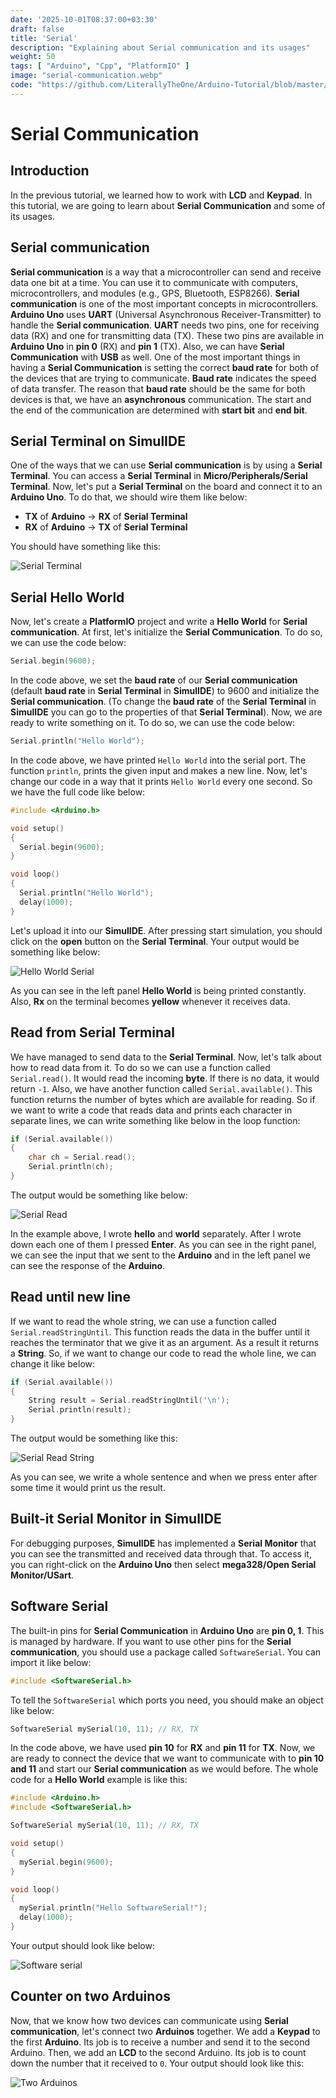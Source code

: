 ```yaml
---
date: '2025-10-01T08:37:00+03:30'
draft: false
title: 'Serial'
description: "Explaining about Serial communication and its usages"
weight: 50
tags: [ "Arduino", "Cpp", "PlatformIO" ]
image: "serial-communication.webp"
code: "https://github.com/LiterallyTheOne/Arduino-Tutorial/blob/master/src/4-serial-communication"
---
```


# Serial Communication

## Introduction

In the previous tutorial, we learned how to work with **LCD** and **Keypad**.
In this tutorial, we are going to learn about **Serial Communication** and some of its usages.

## Serial communication

**Serial communication** is a way that a microcontroller can send and receive data one bit at a time. 
You can use it to communicate with computers, microcontrollers, and modules (e.g., GPS, Bluetooth, ESP8266).
**Serial communication** is one of the most important concepts in microcontrollers.
**Arduino Uno** uses **UART** (Universal Asynchronous Receiver-Transmitter) to handle the **Serial communication**.
**UART** needs two pins, one for receiving data (RX) and one for transmitting data (TX). 
These two pins are available in **Arduino Uno** in **pin 0** (RX) and **pin 1** (TX).
Also, we can have **Serial Communication** with **USB** as well.
One of the most important things in having a **Serial Communication** is setting the correct **baud rate** for both
of the devices that are trying to communicate.
**Baud rate** indicates the speed of data transfer.
The reason that **baud rate** should be the same for both devices is that, we have an **asynchronous** communication.
The start and the end of the communication are determined with **start bit** and **end bit**. 

## Serial Terminal on SimulIDE

One of the ways that we can use **Serial communication** is by using a **Serial Terminal**.
You can access a **Serial Terminal** in **Micro/Peripherals/Serial Terminal**.
Now, let's put a **Serial Terminal** on the board and connect it to an **Arduino Uno**.
To do that, we should wire them like below:

* **TX** of **Arduino** -> **RX** of **Serial Terminal**
* **RX** of **Arduino** -> **TX** of **Serial Terminal**

You should have something like this:

![Serial Terminal](serial-terminal.webp)

## Serial Hello World

Now, let's create a **PlatformIO** project and write a **Hello World** for **Serial communication**.
At first, let's initialize the **Serial Communication**.
To do so, we can use the code below:

```cpp
Serial.begin(9600);
```

In the code above, we set the **baud rate** of our **Serial communication** 
(default **baud rate** in **Serial Terminal** in **SimulIDE**) to 9600 and initialize the **Serial communication**.
(To change the **baud rate** of the **Serial Terminal** in **SimulIDE** you can go to the properties of 
that **Serial Terminal**).
Now, we are ready to write something on it.
To do so, we can use the code below:

```cpp
Serial.println("Hello World");
```

In the code above, we have printed `Hello World` into the serial port.
The function `println`, prints the given input and makes a new line.
Now, let's change our code in a way that it prints `Hello World` every one second.
So we have the full code like below:

```cpp
#include <Arduino.h>

void setup()
{
  Serial.begin(9600);
}

void loop()
{
  Serial.println("Hello World");
  delay(1000);
}
```

Let's upload it into our **SimulIDE**.
After pressing start simulation, you should click on the **open** button on the **Serial Terminal**.
Your output would be something like below:

![Hello World Serial](hello-world-serial.gif)

As you can see in the left panel **Hello World** is being printed constantly.
Also, **Rx** on the terminal becomes **yellow** whenever it receives data.

## Read from Serial Terminal

We have managed to send data to the **Serial Terminal**.
Now, let's talk about how to read data from it.
To do so we can use a function called `Serial.read()`.
It would read the incoming **byte**.
If there is no data, it would return `-1`.
Also, we have another function called `Serial.available()`.
This function returns the number of bytes which are available for reading.
So if we want to write a code that reads data and prints each character in separate lines,
we can write something like below in the loop function:

```cpp
if (Serial.available())
{
    char ch = Serial.read();
    Serial.println(ch);
}
```

The output would be something like below:

![Serial Read](serial-read.gif)

In the example above, I wrote **hello** and **world** separately.
After I wrote down each one of them I pressed **Enter**.
As you can see in the right panel, we can see the input that we sent to
the **Arduino** and in the left panel we can see the response of the **Arduino**.

## Read until new line

If we want to read the whole string, we can use a function called
`Serial.readStringUntil`.
This function reads the data in the buffer until it reaches the terminator that we give it as an argument.
As a result it returns a **String**.
So, if we want to change our code to read the whole line, we can change it like below:

```cpp
if (Serial.available())
{
    String result = Serial.readStringUntil('\n');
    Serial.println(result);
}
```

The output would be something like this:

![Serial Read String](serial-read-string.gif)

As you can see, we write a whole sentence and when we press enter after some time it would print us the result.

## Built-it Serial Monitor in SimulIDE

For debugging purposes, **SimulIDE** has implemented a **Serial Monitor** that you can see
the transmitted and received data through that.
To access it, you can right-click on the **Arduino Uno** then select **mega328/Open Serial Monitor/USart**.

## Software Serial

The built-in pins for **Serial Communication** in **Arduino Uno** are **pin 0, 1**.
This is managed by hardware.
If you want to use other pins for the **Serial communication**, you should use a package called `SoftwareSerial`. 
You can import it like below: 

```cpp
#include <SoftwareSerial.h>
```

To tell the `SoftwareSerial` which ports you need, you should make an object like below:

```cpp
SoftwareSerial mySerial(10, 11); // RX, TX
```

In the code above, we have used **pin 10** for **RX** and **pin 11** for **TX**.
Now, we are ready to connect the device that we want to communicate with to **pin 10 and 11** and start our 
**Serial communication** as we would before.
The whole code for a **Hello World** example is like this:

```cpp
#include <Arduino.h>
#include <SoftwareSerial.h>

SoftwareSerial mySerial(10, 11); // RX, TX

void setup()
{
  mySerial.begin(9600);
}

void loop()
{
  mySerial.println("Hello SoftwareSerial!");
  delay(1000);
}
```

Your output should look like below:

![Software serial](software-serial.gif)

## Counter on two Arduinos

Now, that we know how two devices can communicate using **Serial communication**, let's connect two **Arduinos**
together.
We add a **Keypad** to the first **Arduino**.
Its job is to receive a number and send it to the second Arduino.
Then, we add an **LCD** to the second Arduino.
Its job is to count down the number that it received to `0`.
Your output should look like this:

![Two Arduinos](two-arduinos.gif)